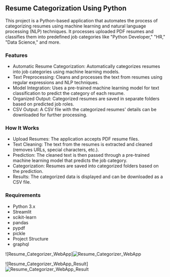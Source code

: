 ## Resume Categorization Using Python

This project is a Python-based application that automates the process of categorizing resumes using machine learning and natural language processing (NLP) techniques. It processes uploaded PDF resumes and classifies them into predefined job categories like "Python Developer," "HR," "Data Science," and more.

### Features

- Automatic Resume Categorization: Automatically categorizes resumes into job categories using machine learning models.
- Text Preprocessing: Cleans and processes the text from resumes using regular expressions and NLP techniques.
- Model Integration: Uses a pre-trained machine learning model for text classification to predict the category of each resume.
- Organized Output: Categorized resumes are saved in separate folders based on predicted job roles.
- CSV Output: A CSV file with the categorized resumes' details can be downloaded for further processing.

### How It Works

- Upload Resumes: The application accepts PDF resume files.
- Text Cleaning: The text from the resumes is extracted and cleaned (removes URLs, special characters, etc.).
- Prediction: The cleaned text is then passed through a pre-trained machine learning model that predicts the job category.
- Categorization: Resumes are saved into categorized folders based on the prediction.
- Results: The categorized data is displayed and can be downloaded as a CSV file.

### Requirements

- Python 3.x
- Streamlit
- scikit-learn
- pandas
- pypdf
- pickle
- Project Structure
- graphql

![Resume_Categorizer_WebApp]![Resume_Categorizer_WebApp](https://github.com/user-attachments/assets/752014d9-d0ed-43b2-b160-9f95b523a071)

![Resume_Categorizer_WebApp_Result]![Resume_Categorizer_WebApp_Result](https://github.com/user-attachments/assets/b0c34a4e-d416-49b5-a8e0-af69ae48dd55)




